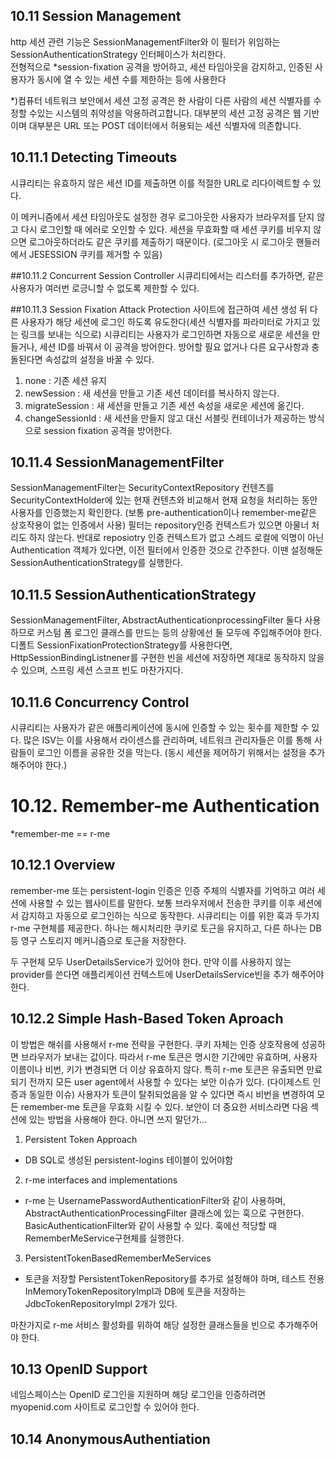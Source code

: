 ## 10.11 Session Management
http 세션 관련 기능은 SessionManagementFilter와 이 필터가 위임하는 SessionAuthenticationStrategy 인터페이스가 처리한다.  
전형적으로 *session-fixation 공격을 방어하고, 세션 타임아웃을 감지하고, 인증된 사용자가 동시에 열 수 있는 세션 수를 제한하는 등에 사용한다

*)컴퓨터 네트워크 보안에서 세션 고정 공격은 한 사람이 다른 사람의 세션 식별자를 수정할 수있는 시스템의 취약성을 악용하려고합니다. 대부분의 세션 고정 공격은 웹 기반이며 대부분은 URL 또는 POST 데이터에서 허용되는 세션 식별자에 의존합니다.

## 10.11.1 Detecting Timeouts
시큐리티는 유효하지 않은 세션 ID를 제출하면 이를 적절한 URL로 리다이렉트할 수 있다.

이 메커니즘에서 세션 타임아웃도 설정한 경우 로그아웃한 사용자가 브라우저를 닫지 않고 다시 로그인할 때 에러로 오인할 수 있다. 세션을 무효화할 때 세션 쿠키를 비우지 않으면 로그아웃하더라도 같은 쿠키를 제출하기 때문이다. (로그아웃 시 로그아웃 핸들러에서 JESESSION 쿠키를 제거할 수 있음)

##10.11.2 Concurrent Session Controller
시큐리티에서는 리스터를 추가하면, 같은 사용자가 여러번 로긍니할 수 없도록 제한할 수 있다.

##10.11.3 Session Fixation Attack Protection
사이트에 접근하여 세션 생성 뒤 다른 사용자가 해당 세션에 로그인 하도록 유도한다(세션 식별자를 파라미터로 가지고 있는 링크를 보내는 식으로) 시큐리티는 사용자가 로그인하면 자동으로 새로운 세션을 만들거나, 세션 ID를 바꿔서 이 공격을 방어한다. 방어할 필요 없거나 다른 요구사항과 충돌된다면 속성값의 설정을 바꿀 수 있다.

1. none : 기존 세션 유지
2. newSession : 새 세션을 만들고 기존 세션 데이터를 복사하지 않는다.
3. migrateSession : 새 세션을 만들고 기존 세션 속성을 새로운 세션에 옮긴다.
4. changeSessionId : 새 세션을 만들지 않고 대신 서블릿 컨테이너가 제공하는 방식으로 session fixation 공격을 방어한다.

## 10.11.4 SessionManagementFilter
SessionManagementFilter는 SecurityContextRepository 컨텐츠를 SecurityContextHolder에 있는 현재 컨텐츠와 비교해서 현재 요청을 처리하는 동안 사용자를 인증했는지 확인한다. (보통 pre-authentication이나 remember-me같은 상호작용이 없는 인증에서 사용) 필터는 repository인증 컨텍스트가 있으면 아물너 처리도 하지 않는다. 반대로 reposiotry 인증 컨텍스트가 없고 스레드 로컬에 익명이 아닌 Authentication 객체가 있다면, 이전 필터에서 인증한 것으로 간주한다. 이땐 설정해둔 SessionAuthenticationStrategy를 실행한다.

## 10.11.5 SessionAuthenticationStrategy
SessionManagementFilter, AbstractAuthenticationprocessingFilter 둘다 사용하므로 커스텀 폼 로그인 클래스를 만드는 등의 상황에선 둘 모두에 주입해주어야 한다.
디폴트 SessionFixationProtectionStrategy를 사용한다면, HttpSessionBindingListnener를 구현한 빈을 세션에 저장하면 제대로 동작하지 않을 수 있으며, 스프링 세션 스코프 빈도 마찬가지다.

## 10.11.6 Concurrency Control
시큐리티는 사용자가 같은 애플리케이션에 동시에 인증할 수 있는 횟수를 제한할 수 있다. 많은 ISV는 이를 사용해서 라이센스를 관리하며, 네트워크 관리자들은 이를 통해 사람들이 로그인 이름을 공유한 것을 막는다. (동시 세션을 제어하기 위해서는 설정을 추가해주어야 한다.)

# 10.12. Remember-me Authentication
*remember-me == r-me

## 10.12.1 Overview
remember-me 또는 persistent-login 인증은 인증 주체의 식별자를 기억하고 여러 세션에 사용할 수 있는 웹사이트를 말한다. 보통 브라우저에서 전송한 쿠키를 이후 세션에서 감지하고 자동으로 로그인하는 식으로 동작한다. 시큐리티는 이를 위한 훅과 두가지 r-me 구현체를 제공한다.
하나는 해시처리한 쿠키로 토근을 유지하고, 다른 하나는 DB등 영구 스토리지 메커니즘으로 토근을 저장한다.

두 구현체 모두 UserDetailsService가 있어야 한다. 만약 이를 사용하지 않는 provider를 쓴다면 애플리케이션 컨텍스트에 UserDetailsService빈을 추가 해주어야 한다.

## 10.12.2 Simple Hash-Based Token Aproach
이 방법은 해쉬를 사용해서 r-me 전략을 구현한다. 쿠키 자체는 인증 상호작용에 성공하면 브라우저가 보내는 값이다. 따라서 r-me 토큰은 명시한 기간에만 유효하며, 사용자 이름이나 비번, 키가 변경되면 더 이상 유효하지 않다. 특히 r-me 토큰은 유출되면 만료되기 전까지 모든 user agent에서 사용할 수 있다는 보안 이슈가 있다. (다이제스트 인증과 동일한 이슈) 사용자가 토큰이 탈취되었음을 알 수 있다면 즉시 비번을 변경하여 모든 remember-me 토큰을 무효화 시킬 수 있다. 보안이 더 중요한 서비스라면 다음 섹션에 있는 방법을 사용해야 한다. 아니면 쓰지 말던가...

1. Persistent Token Approach
- DB SQL로 생성된 persistent-logins 테이블이 있어야함
2. r-me interfaces and implementations
- r-me 는 UsernamePasswordAuthenticationFilter와 같이 사용하며, AbstractAuthenticationProcessingFilter 클래스에 있는 훅으로 구현한다. BasicAuthenticationFilter와 같이 사용할 수 있다. 훅에선 적당할 때 RememberMeService구현체를 실행한다.
3. PersistentTokenBasedRememberMeServices
- 토큰을 저장할 PersistentTokenRepository를 추가로 설정해야 하며, 테스트 전용 InMemoryTokenRepositoryImpl과 DB에 토큰을 저장하는 JdbcTokenRepositoryImpl 2개가 있다.

마찬가지로 r-me 서비스 활성화를 위하여 해당 설정한 클래스들을 빈으로 추가해주어야 한다.

## 10.13 OpenID Support
네임스페이스는 OpenID 로그인을 지원하며 해당 로그인을 인증하려면 myopenid.com 사이트로 로그인할 수 있어야 한다.

## 10.14 AnonymousAuthentiation









